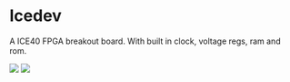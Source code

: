 # Icedev

A ICE40 FPGA breakout board. With built in clock, voltage regs, ram and rom.

![](https://hc-cdn.hel1.your-objectstorage.com/s/v3/c9ba11d7713573520a94d7f6ff38fee7bbf5c1ff_icedev-render-transparent.png)
![](https://hc-cdn.hel1.your-objectstorage.com/s/v3/721048f0d512cbbb068bd766951713756cae847d_image.png)

